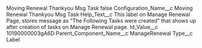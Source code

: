 <?xml version="1.0" encoding="UTF-8"?>
<CustomMetadata xmlns="http://soap.sforce.com/2006/04/metadata" xmlns:xsi="http://www.w3.org/2001/XMLSchema-instance" xmlns:xsd="http://www.w3.org/2001/XMLSchema">
    <label>Moving Renewal Thankyou Msg Task</label>
    <protected>false</protected>
    <values>
        <field>Configuration_Name__c</field>
        <value xsi:type="xsd:string">Moving Renewal Thankyou Msg Task</value>
    </values>
    <values>
        <field>Help_Text__c</field>
        <value xsi:type="xsd:string">This label on Manage Renewal Page, stores message as “The Following Tasks were created” that shows up after creation of tasks on Manage Renewal page.</value>
    </values>
    <values>
        <field>Id_Value__c</field>
        <value xsi:type="xsd:string">10190000003gA6D</value>
    </values>
    <values>
        <field>Parent_Component_Name__c</field>
        <value xsi:type="xsd:string">ManageRenewal</value>
    </values>
    <values>
        <field>Type__c</field>
        <value xsi:type="xsd:string">Label</value>
    </values>
</CustomMetadata>
